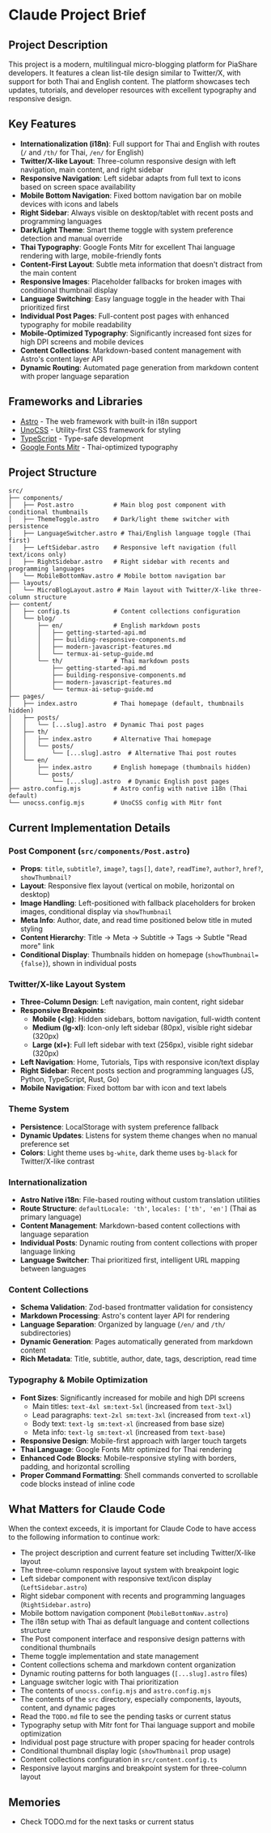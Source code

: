 # Claude Project Brief

## Project Description
This project is a modern, multilingual micro-blogging platform for PiaShare developers. It features a clean list-tile design similar to Twitter/X, with support for both Thai and English content. The platform showcases tech updates, tutorials, and developer resources with excellent typography and responsive design.

## Key Features
- **Internationalization (i18n)**: Full support for Thai and English with routes (`/` and `/th/` for Thai, `/en/` for English)
- **Twitter/X-like Layout**: Three-column responsive design with left navigation, main content, and right sidebar
- **Responsive Navigation**: Left sidebar adapts from full text to icons based on screen space availability
- **Mobile Bottom Navigation**: Fixed bottom navigation bar on mobile devices with icons and labels
- **Right Sidebar**: Always visible on desktop/tablet with recent posts and programming languages
- **Dark/Light Theme**: Smart theme toggle with system preference detection and manual override
- **Thai Typography**: Google Fonts Mitr for excellent Thai language rendering with large, mobile-friendly fonts
- **Content-First Layout**: Subtle meta information that doesn't distract from the main content
- **Responsive Images**: Placeholder fallbacks for broken images with conditional thumbnail display
- **Language Switching**: Easy language toggle in the header with Thai prioritized first
- **Individual Post Pages**: Full-content post pages with enhanced typography for mobile readability
- **Mobile-Optimized Typography**: Significantly increased font sizes for high DPI screens and mobile devices
- **Content Collections**: Markdown-based content management with Astro's content layer API
- **Dynamic Routing**: Automated page generation from markdown content with proper language separation

## Frameworks and Libraries
- [Astro](https://astro.build/) - The web framework with built-in i18n support
- [UnoCSS](https://unocss.dev/) - Utility-first CSS framework for styling
- [TypeScript](https://www.typescriptlang.org/) - Type-safe development
- [Google Fonts Mitr](https://fonts.google.com/specimen/Mitr) - Thai-optimized typography

## Project Structure
```
src/
├── components/
│   ├── Post.astro           # Main blog post component with conditional thumbnails
│   ├── ThemeToggle.astro    # Dark/light theme switcher with persistence
│   ├── LanguageSwitcher.astro # Thai/English language toggle (Thai first)
│   ├── LeftSidebar.astro    # Responsive left navigation (full text/icons only)
│   ├── RightSidebar.astro   # Right sidebar with recents and programming languages
│   └── MobileBottomNav.astro # Mobile bottom navigation bar
├── layouts/
│   └── MicroBlogLayout.astro # Main layout with Twitter/X-like three-column structure
├── content/
│   ├── config.ts            # Content collections configuration
│   └── blog/
│       ├── en/              # English markdown posts
│       │   ├── getting-started-api.md
│       │   ├── building-responsive-components.md
│       │   ├── modern-javascript-features.md
│       │   └── termux-ai-setup-guide.md
│       └── th/              # Thai markdown posts
│           ├── getting-started-api.md
│           ├── building-responsive-components.md
│           ├── modern-javascript-features.md
│           └── termux-ai-setup-guide.md
├── pages/
│   ├── index.astro          # Thai homepage (default, thumbnails hidden)
│   ├── posts/
│   │   └── [...slug].astro  # Dynamic Thai post pages
│   ├── th/
│   │   ├── index.astro      # Alternative Thai homepage
│   │   └── posts/
│   │       └── [...slug].astro  # Alternative Thai post routes
│   └── en/
│       ├── index.astro      # English homepage (thumbnails hidden)
│       └── posts/
│           └── [...slug].astro  # Dynamic English post pages
├── astro.config.mjs         # Astro config with native i18n (Thai default)
└── unocss.config.mjs        # UnoCSS config with Mitr font
```

## Current Implementation Details

### Post Component (`src/components/Post.astro`)
- **Props**: `title`, `subtitle?`, `image?`, `tags[]`, `date?`, `readTime?`, `author?`, `href?`, `showThumbnail?`
- **Layout**: Responsive flex layout (vertical on mobile, horizontal on desktop)
- **Image Handling**: Left-positioned with fallback placeholders for broken images, conditional display via `showThumbnail`
- **Meta Info**: Author, date, and read time positioned below title in muted styling
- **Content Hierarchy**: Title → Meta → Subtitle → Tags → Subtle "Read more" link
- **Conditional Display**: Thumbnails hidden on homepage (`showThumbnail={false}`), shown in individual posts

### Twitter/X-like Layout System
- **Three-Column Design**: Left navigation, main content, right sidebar
- **Responsive Breakpoints**:
  - **Mobile (<lg)**: Hidden sidebars, bottom navigation, full-width content
  - **Medium (lg-xl)**: Icon-only left sidebar (80px), visible right sidebar (320px)
  - **Large (xl+)**: Full left sidebar with text (256px), visible right sidebar (320px)
- **Left Navigation**: Home, Tutorials, Tips with responsive icon/text display
- **Right Sidebar**: Recent posts section and programming languages (JS, Python, TypeScript, Rust, Go)
- **Mobile Navigation**: Fixed bottom bar with icon and text labels

### Theme System
- **Persistence**: LocalStorage with system preference fallback
- **Dynamic Updates**: Listens for system theme changes when no manual preference set
- **Colors**: Light theme uses `bg-white`, dark theme uses `bg-black` for Twitter/X-like contrast

### Internationalization
- **Astro Native i18n**: File-based routing without custom translation utilities
- **Route Structure**: `defaultLocale: 'th'`, `locales: ['th', 'en']` (Thai as primary language)
- **Content Management**: Markdown-based content collections with language separation
- **Individual Posts**: Dynamic routing from content collections with proper language linking
- **Language Switcher**: Thai prioritized first, intelligent URL mapping between languages

### Content Collections
- **Schema Validation**: Zod-based frontmatter validation for consistency
- **Markdown Processing**: Astro's content layer API for rendering
- **Language Separation**: Organized by language (`/en/` and `/th/` subdirectories)
- **Dynamic Generation**: Pages automatically generated from markdown content
- **Rich Metadata**: Title, subtitle, author, date, tags, description, read time

### Typography & Mobile Optimization
- **Font Sizes**: Significantly increased for mobile and high DPI screens
  - Main titles: `text-4xl sm:text-5xl` (increased from `text-3xl`)
  - Lead paragraphs: `text-2xl sm:text-3xl` (increased from `text-xl`)
  - Body text: `text-lg sm:text-xl` (increased from base size)
  - Meta info: `text-lg sm:text-xl` (increased from `text-base`)
- **Responsive Design**: Mobile-first approach with larger touch targets
- **Thai Language**: Google Fonts Mitr optimized for Thai rendering
- **Enhanced Code Blocks**: Mobile-responsive styling with borders, padding, and horizontal scrolling
- **Proper Command Formatting**: Shell commands converted to scrollable code blocks instead of inline code

## What Matters for Claude Code
When the context exceeds, it is important for Claude Code to have access to the following information to continue work:
- The project description and current feature set including Twitter/X-like layout
- The three-column responsive layout system with breakpoint logic
- Left sidebar component with responsive text/icon display (`LeftSidebar.astro`)
- Right sidebar component with recents and programming languages (`RightSidebar.astro`)
- Mobile bottom navigation component (`MobileBottomNav.astro`)
- The i18n setup with Thai as default language and content collections structure
- The Post component interface and responsive design patterns with conditional thumbnails
- Theme toggle implementation and state management
- Content collections schema and markdown content organization
- Dynamic routing patterns for both languages (`[...slug].astro` files)
- Language switcher logic with Thai prioritization
- The contents of `unocss.config.mjs` and `astro.config.mjs`
- The contents of the `src` directory, especially components, layouts, content, and dynamic pages
- Read the `TODO.md` file to see the pending tasks or current status
- Typography setup with Mitr font for Thai language support and mobile optimization
- Individual post page structure with proper spacing for header controls
- Conditional thumbnail display logic (`showThumbnail` prop usage)
- Content collections configuration in `src/content.config.ts`
- Responsive layout margins and breakpoint system for three-column layout

## Memories
- Check TODO.md for the next tasks or current status